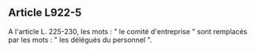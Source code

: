 Article L922-5
----
A l'article L. 225-230, les mots : " le comité d'entreprise " sont remplacés par
les mots : " les délégués du personnel ".
